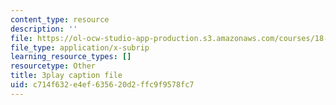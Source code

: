 ```yaml
---
content_type: resource
description: ''
file: https://ol-ocw-studio-app-production.s3.amazonaws.com/courses/18-01sc-single-variable-calculus-fall-2010/c714f632e4ef635620d2ffc9f9578fc7_R9a_NHXrBcg.srt
file_type: application/x-subrip
learning_resource_types: []
resourcetype: Other
title: 3play caption file
uid: c714f632-e4ef-6356-20d2-ffc9f9578fc7
---
```

